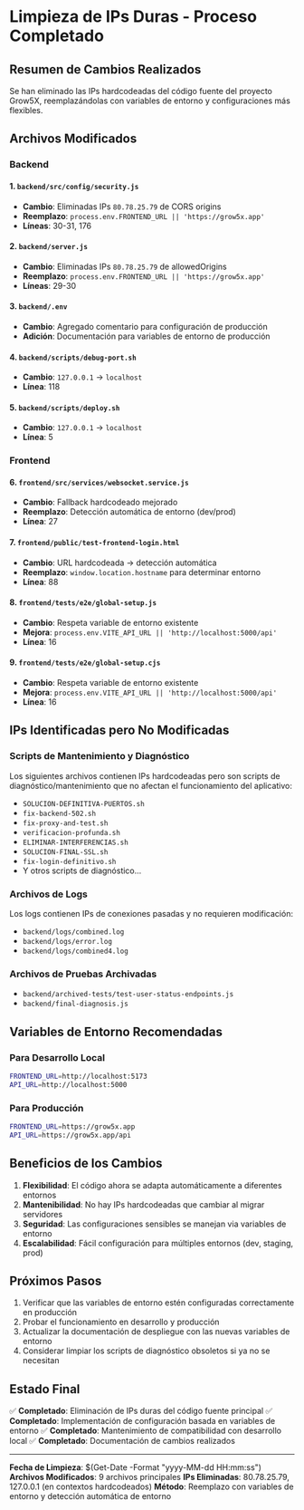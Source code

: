 # Limpieza de IPs Duras - Proceso Completado

## Resumen de Cambios Realizados

Se han eliminado las IPs hardcodeadas del código fuente del proyecto Grow5X, reemplazándolas con variables de entorno y configuraciones más flexibles.

## Archivos Modificados

### Backend

#### 1. `backend/src/config/security.js`
- **Cambio**: Eliminadas IPs `80.78.25.79` de CORS origins
- **Reemplazo**: `process.env.FRONTEND_URL || 'https://grow5x.app'`
- **Líneas**: 30-31, 176

#### 2. `backend/server.js`
- **Cambio**: Eliminadas IPs `80.78.25.79` de allowedOrigins
- **Reemplazo**: `process.env.FRONTEND_URL || 'https://grow5x.app'`
- **Líneas**: 29-30

#### 3. `backend/.env`
- **Cambio**: Agregado comentario para configuración de producción
- **Adición**: Documentación para variables de entorno de producción

#### 4. `backend/scripts/debug-port.sh`
- **Cambio**: `127.0.0.1` → `localhost`
- **Línea**: 118

#### 5. `backend/scripts/deploy.sh`
- **Cambio**: `127.0.0.1` → `localhost`
- **Línea**: 5

### Frontend

#### 6. `frontend/src/services/websocket.service.js`
- **Cambio**: Fallback hardcodeado mejorado
- **Reemplazo**: Detección automática de entorno (dev/prod)
- **Línea**: 27

#### 7. `frontend/public/test-frontend-login.html`
- **Cambio**: URL hardcodeada → detección automática
- **Reemplazo**: `window.location.hostname` para determinar entorno
- **Línea**: 88

#### 8. `frontend/tests/e2e/global-setup.js`
- **Cambio**: Respeta variable de entorno existente
- **Mejora**: `process.env.VITE_API_URL || 'http://localhost:5000/api'`
- **Línea**: 16

#### 9. `frontend/tests/e2e/global-setup.cjs`
- **Cambio**: Respeta variable de entorno existente
- **Mejora**: `process.env.VITE_API_URL || 'http://localhost:5000/api'`
- **Línea**: 16

## IPs Identificadas pero No Modificadas

### Scripts de Mantenimiento y Diagnóstico
Los siguientes archivos contienen IPs hardcodeadas pero son scripts de diagnóstico/mantenimiento que no afectan el funcionamiento del aplicativo:

- `SOLUCION-DEFINITIVA-PUERTOS.sh`
- `fix-backend-502.sh`
- `fix-proxy-and-test.sh`
- `verificacion-profunda.sh`
- `ELIMINAR-INTERFERENCIAS.sh`
- `SOLUCION-FINAL-SSL.sh`
- `fix-login-definitivo.sh`
- Y otros scripts de diagnóstico...

### Archivos de Logs
Los logs contienen IPs de conexiones pasadas y no requieren modificación:
- `backend/logs/combined.log`
- `backend/logs/error.log`
- `backend/logs/combined4.log`

### Archivos de Pruebas Archivadas
- `backend/archived-tests/test-user-status-endpoints.js`
- `backend/final-diagnosis.js`

## Variables de Entorno Recomendadas

### Para Desarrollo Local
```bash
FRONTEND_URL=http://localhost:5173
API_URL=http://localhost:5000
```

### Para Producción
```bash
FRONTEND_URL=https://grow5x.app
API_URL=https://grow5x.app/api
```

## Beneficios de los Cambios

1. **Flexibilidad**: El código ahora se adapta automáticamente a diferentes entornos
2. **Mantenibilidad**: No hay IPs hardcodeadas que cambiar al migrar servidores
3. **Seguridad**: Las configuraciones sensibles se manejan via variables de entorno
4. **Escalabilidad**: Fácil configuración para múltiples entornos (dev, staging, prod)

## Próximos Pasos

1. Verificar que las variables de entorno estén configuradas correctamente en producción
2. Probar el funcionamiento en desarrollo y producción
3. Actualizar la documentación de despliegue con las nuevas variables de entorno
4. Considerar limpiar los scripts de diagnóstico obsoletos si ya no se necesitan

## Estado Final

✅ **Completado**: Eliminación de IPs duras del código fuente principal
✅ **Completado**: Implementación de configuración basada en variables de entorno
✅ **Completado**: Mantenimiento de compatibilidad con desarrollo local
✅ **Completado**: Documentación de cambios realizados

---

**Fecha de Limpieza**: $(Get-Date -Format "yyyy-MM-dd HH:mm:ss")
**Archivos Modificados**: 9 archivos principales
**IPs Eliminadas**: 80.78.25.79, 127.0.0.1 (en contextos hardcodeados)
**Método**: Reemplazo con variables de entorno y detección automática de entorno